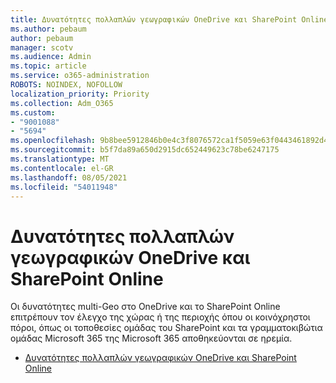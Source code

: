 ```yaml
---
title: Δυνατότητες πολλαπλών γεωγραφικών OneDrive και SharePoint Online
ms.author: pebaum
author: pebaum
manager: scotv
ms.audience: Admin
ms.topic: article
ms.service: o365-administration
ROBOTS: NOINDEX, NOFOLLOW
localization_priority: Priority
ms.collection: Adm_O365
ms.custom:
- "9001088"
- "5694"
ms.openlocfilehash: 9b8bee5912846b0e4c3f8076572ca1f5059e63f0443461892d4e2d3041913288
ms.sourcegitcommit: b5f7da89a650d2915dc652449623c78be6247175
ms.translationtype: MT
ms.contentlocale: el-GR
ms.lasthandoff: 08/05/2021
ms.locfileid: "54011948"
---
```

# <a name="multi-geo-capabilities-in-onedrive-and-sharepoint-online"></a>Δυνατότητες πολλαπλών γεωγραφικών OneDrive και SharePoint Online

Οι δυνατότητες multi-Geo στο OneDrive και το SharePoint Online επιτρέπουν τον έλεγχο της χώρας ή της περιοχής όπου οι κοινόχρηστοι πόροι, όπως οι τοποθεσίες ομάδας του SharePoint και τα γραμματοκιβώτια ομάδας Microsoft 365 της Microsoft 365 αποθηκεύονται σε ηρεμία.
- [Δυνατότητες πολλαπλών γεωγραφικών OneDrive και SharePoint Online](https://docs.microsoft.com/office365/enterprise/multi-geo-capabilities-in-onedrive-and-sharepoint-online-in-office-365)
